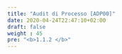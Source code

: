 ```yaml
---
title: "Audit di Processo [ADP00]"
date: 2020-04-24T22:47:10+02:00
draft: false
weight : 45
pre: "<b>1.1.2 </b>"
---
```


 
